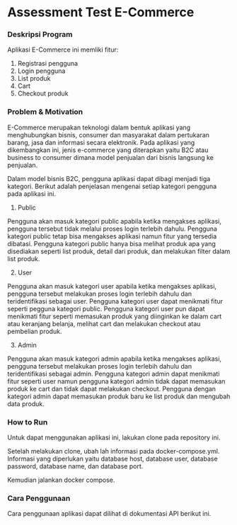 # Assessment Test E-Commerce
### Deskripsi Program
Aplikasi E-Commerce ini memliki fitur:
1.	Registrasi pengguna
2.	Login pengguna
3.	List produk
4.	Cart
5.	Checkout produk

### Problem & Motivation
E-Commerce merupakan teknologi dalam bentuk aplikasi yang menghubungkan bisnis, consumer dan masyarakat dalam pertukaran barang, jasa dan informasi secara elektronik. Pada aplikasi yang dikembangkan ini, jenis e-commerce yang diterapkan yaitu B2C atau business to consumer dimana model penjualan dari bisnis langsung ke penjualan.

Dalam model bisnis B2C, pengguna aplikasi dapat dibagi menjadi tiga kategori. Berikut adalah penjelasan mengenai setiap kategori pengguna pada aplikasi ini.

1.	Public

Pengguna akan masuk kategori public apabila ketika mengakses aplikasi, pengguna tersebut tidak melalui proses login terlebih dahulu. Pengguna kategori public tetap bisa mengakses aplikasi namun fitur yang tersedia dibatasi. Pengguna kategori public hanya bisa melihat produk apa yang disediakan seperti list produk, detail dari produk, dan melakukan filter dalam list produk.

2.	User

Pengguna akan masuk kategori user apabila ketika mengakses aplikasi, pengguna tersebut melakukan proses login terlebih dahulu dan teridentifikasi sebagai user. Pengguna kategori user dapat menikmati fitur seperti pegguna kategori public. Pengguna kategori user pun dapat menikmati fitur seperti memasukan produk yang diinginkan ke dalam cart atau keranjang belanja, melihat cart dan melakukan checkout atau pembelian produk.

3.	Admin

Pengguna akan masuk kategori admin apabila ketika mengakses aplikasi, pengguna tersebut melakukan proses login terlebih dahulu dan teridentifikasi sebagai admin. Pengguna kategori admin dapat menikmati fitur seperti user namun pengguna kategori admin tidak dapat memasukan produk ke cart dan tidak dapat melakukan checkout. Pengguna dengan kategori admin dapat memasukan produk baru ke list produk dan mengubah data produk.

### How to Run
Untuk dapat menggunakan aplikasi ini, lakukan clone pada repository ini.

Setelah melakukan clone, ubah lah informasi pada docker-compose.yml. Informasi yang diperlukan yaitu database host, database user, database password, database name, dan database port.

Kemudian jalankan docker compose.

### Cara Penggunaan
Cara penggunaan aplikasi dapat dilihat di dokumentasi API berikut ini.